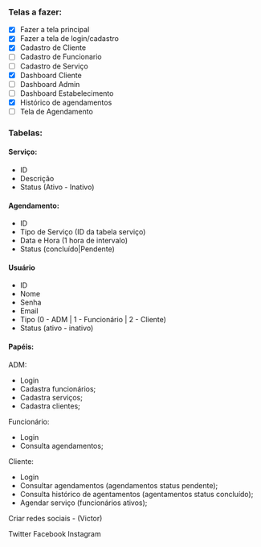 ### Telas a fazer:

- [x] Fazer a tela principal
- [x] Fazer a tela de login/cadastro
- [x] Cadastro de Cliente
- [ ] Cadastro de Funcionario
- [ ] Cadastro de Serviço
- [x] Dashboard Cliente
- [ ] Dashboard Admin
- [ ] Dashboard Estabelecimento
- [x] Histórico de agendamentos
- [ ] Tela de Agendamento

### Tabelas:

#### Serviço:
- ID
- Descrição
- Status (Ativo - Inativo)

#### Agendamento:
- ID
- Tipo de Serviço (ID da tabela serviço)
- Data e Hora (1 hora de intervalo)
- Status (concluído|Pendente)

#### Usuário
- ID
- Nome
- Senha
- Email
- Tipo (0 - ADM | 1 - Funcionário | 2 - Cliente)
- Status (ativo - inativo)

#### Papéis:

ADM: 
 - Login
 - Cadastra funcionários;
 - Cadastra serviços;
 - Cadastra clientes;
 
Funcionário:
 - Login
 - Consulta agendamentos;
 
Cliente:
 - Login
 - Consultar agendamentos (agendamentos status pendente);
 - Consulta histórico de agentamentos (agentamentos status concluído);
 - Agendar serviço (funcionários ativos);
 
  
Criar redes sociais - (Victor)

Twitter 
Facebook
Instagram
